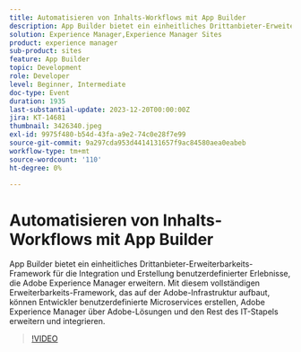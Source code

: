 ```yaml
---
title: Automatisieren von Inhalts-Workflows mit App Builder
description: App Builder bietet ein einheitliches Drittanbieter-Erweiterbarkeits-Framework für die Integration und Erstellung benutzerdefinierter Erlebnisse, die Adobe Experience Manager erweitern. Mit diesem vollständigen Erweiterbarkeits-Framework, das auf der Adobe-Infrastruktur aufbaut, können Entwickler benutzerdefinierte Microservices erstellen, Adobe Experience Manager über Adobe-Lösungen und den Rest des IT-Stapels erweitern und integrieren.
solution: Experience Manager,Experience Manager Sites
product: experience manager
sub-product: sites
feature: App Builder
topic: Development
role: Developer
level: Beginner, Intermediate
doc-type: Event
duration: 1935
last-substantial-update: 2023-12-20T00:00:00Z
jira: KT-14681
thumbnail: 3426340.jpeg
exl-id: 9975f480-b54d-43fa-a9e2-74c0e28f7e99
source-git-commit: 9a297cda953d4414131657f9ac84580aea0eabeb
workflow-type: tm+mt
source-wordcount: '110'
ht-degree: 0%

---
```


# Automatisieren von Inhalts-Workflows mit App Builder

App Builder bietet ein einheitliches Drittanbieter-Erweiterbarkeits-Framework für die Integration und Erstellung benutzerdefinierter Erlebnisse, die Adobe Experience Manager erweitern. Mit diesem vollständigen Erweiterbarkeits-Framework, das auf der Adobe-Infrastruktur aufbaut, können Entwickler benutzerdefinierte Microservices erstellen, Adobe Experience Manager über Adobe-Lösungen und den Rest des IT-Stapels erweitern und integrieren.

>[!VIDEO](https://video.tv.adobe.com/v/3426340/?learn=on)
